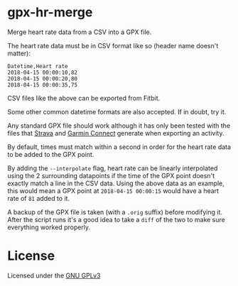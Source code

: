 gpx-hr-merge
============

Merge heart rate data from a CSV into a GPX file.

The heart rate data must be in CSV format like so (header name doesn't matter):
```csv
Datetime,Heart rate
2018-04-15 00:00:10,82
2018-04-15 00:00:20,80
2018-04-15 00:00:35,75
```

CSV files like the above can be exported from Fitbit.

Some other common datetime formats are also accepted. If in doubt, try it.

Any standard GPX file should work although it has only been tested with the files that
[Strava](https://www.strava.com/) and [Garmin Connect](https://connect.garmin.com) generate when
exporting an activity.

By default, times must match within a second in order for the heart rate data to be added to the GPX
point.

By adding the `--interpolate` flag, heart rate can be linearly interpolated using the 2 surrounding
datapoints if the time of the GPX point doesn't exactly match a line in the CSV data. Using the
above data as an example, this would mean a GPX point at `2018-04-15 00:00:15` would have a heart
rate of `81` added to it.

A backup of the GPX file is taken (with a `.orig` suffix) before modifying it. After the script runs
it's a good idea to take a `diff` of the two to make sure everything worked properly.

License
=======
Licensed under the [GNU GPLv3](https://www.gnu.org/licenses/gpl-3.0.en.html)

